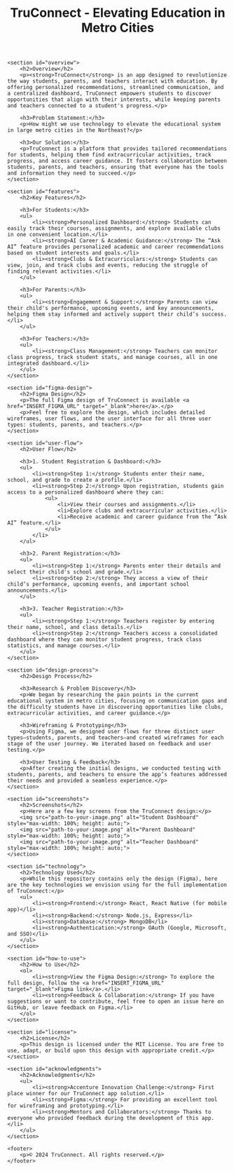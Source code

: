 <!DOCTYPE html>
<html lang="en">
<head>
    <meta charset="UTF-8">
    <meta name="viewport" content="width=device-width, initial-scale=1.0">
    <title>TruConnect - Elevating Education in Metro Cities</title>
    <link rel="stylesheet" href="styles.css"> <!-- You can link your custom CSS here -->
</head>
<body>
    <header>
        <h1>TruConnect - Elevating Education in Metro Cities</h1>
    </header>

    <section id="overview">
        <h2>Overview</h2>
        <p><strong>TruConnect</strong> is an app designed to revolutionize the way students, parents, and teachers interact with education. By offering personalized recommendations, streamlined communication, and a centralized dashboard, TruConnect empowers students to discover opportunities that align with their interests, while keeping parents and teachers connected to a student's progress.</p>

        <h3>Problem Statement:</h3>
        <p>How might we use technology to elevate the educational system in large metro cities in the Northeast?</p>

        <h3>Our Solution:</h3>
        <p>TruConnect is a platform that provides tailored recommendations for students, helping them find extracurricular activities, track progress, and access career guidance. It fosters collaboration between students, parents, and teachers, ensuring that everyone has the tools and information they need to succeed.</p>
    </section>

    <section id="features">
        <h2>Key Features</h2>
        
        <h3>For Students:</h3>
        <ul>
            <li><strong>Personalized Dashboard:</strong> Students can easily track their courses, assignments, and explore available clubs in one convenient location.</li>
            <li><strong>AI Career & Academic Guidance:</strong> The “Ask AI” feature provides personalized academic and career recommendations based on student interests and goals.</li>
            <li><strong>Clubs & Extracurriculars:</strong> Students can view, join, and track clubs and events, reducing the struggle of finding relevant activities.</li>
        </ul>

        <h3>For Parents:</h3>
        <ul>
            <li><strong>Engagement & Support:</strong> Parents can view their child's performance, upcoming events, and key announcements, helping them stay informed and actively support their child’s success.</li>
        </ul>

        <h3>For Teachers:</h3>
        <ul>
            <li><strong>Class Management:</strong> Teachers can monitor class progress, track student stats, and manage courses, all in one integrated dashboard.</li>
        </ul>
    </section>

    <section id="figma-design">
        <h2>Figma Design</h2>
        <p>The full Figma design of TruConnect is available <a href="INSERT_FIGMA_URL" target="_blank">here</a>.</p>
        <p>Feel free to explore the design, which includes detailed wireframes, user flows, and the user interface for all three user types: students, parents, and teachers.</p>
    </section>

    <section id="user-flow">
        <h2>User Flow</h2>

        <h3>1. Student Registration & Dashboard:</h3>
        <ul>
            <li><strong>Step 1:</strong> Students enter their name, school, and grade to create a profile.</li>
            <li><strong>Step 2:</strong> Upon registration, students gain access to a personalized dashboard where they can:
                <ul>
                    <li>View their courses and assignments.</li>
                    <li>Explore clubs and extracurricular activities.</li>
                    <li>Receive academic and career guidance from the “Ask AI” feature.</li>
                </ul>
            </li>
        </ul>

        <h3>2. Parent Registration:</h3>
        <ul>
            <li><strong>Step 1:</strong> Parents enter their details and select their child's school and grade.</li>
            <li><strong>Step 2:</strong> They access a view of their child’s performance, upcoming events, and important school announcements.</li>
        </ul>

        <h3>3. Teacher Registration:</h3>
        <ul>
            <li><strong>Step 1:</strong> Teachers register by entering their name, school, and class details.</li>
            <li><strong>Step 2:</strong> Teachers access a consolidated dashboard where they can monitor student progress, track class statistics, and manage courses.</li>
        </ul>
    </section>

    <section id="design-process">
        <h2>Design Process</h2>

        <h3>Research & Problem Discovery</h3>
        <p>We began by researching the pain points in the current educational system in metro cities, focusing on communication gaps and the difficulty students have in discovering opportunities like clubs, extracurricular activities, and career guidance.</p>

        <h3>Wireframing & Prototyping</h3>
        <p>Using Figma, we designed user flows for three distinct user types—students, parents, and teachers—and created wireframes for each stage of the user journey. We iterated based on feedback and user testing.</p>

        <h3>User Testing & Feedback</h3>
        <p>After creating the initial designs, we conducted testing with students, parents, and teachers to ensure the app’s features addressed their needs and provided a seamless experience.</p>
    </section>

    <section id="screenshots">
        <h2>Screenshots</h2>
        <p>Here are a few key screens from the TruConnect design:</p>
        <img src="path-to-your-image.png" alt="Student Dashboard" style="max-width: 100%; height: auto;">
        <img src="path-to-your-image.png" alt="Parent Dashboard" style="max-width: 100%; height: auto;">
        <img src="path-to-your-image.png" alt="Teacher Dashboard" style="max-width: 100%; height: auto;">
    </section>

    <section id="technology">
        <h2>Technology Used</h2>
        <p>While this repository contains only the design (Figma), here are the key technologies we envision using for the full implementation of TruConnect:</p>
        <ul>
            <li><strong>Frontend:</strong> React, React Native (for mobile app)</li>
            <li><strong>Backend:</strong> Node.js, Express</li>
            <li><strong>Database:</strong> MongoDB</li>
            <li><strong>Authentication:</strong> OAuth (Google, Microsoft, and SSO)</li>
        </ul>
    </section>

    <section id="how-to-use">
        <h2>How to Use</h2>
        <ol>
            <li><strong>View the Figma Design:</strong> To explore the full design, follow the <a href="INSERT_FIGMA_URL" target="_blank">Figma link</a>.</li>
            <li><strong>Feedback & Collaboration:</strong> If you have suggestions or want to contribute, feel free to open an issue here on GitHub, or leave feedback on Figma.</li>
        </ol>
    </section>

    <section id="license">
        <h2>License</h2>
        <p>This design is licensed under the MIT License. You are free to use, adapt, or build upon this design with appropriate credit.</p>
    </section>

    <section id="acknowledgments">
        <h2>Acknowledgments</h2>
        <ul>
            <li><strong>Accenture Innovation Challenge:</strong> First place winner for our TruConnect app solution.</li>
            <li><strong>Figma:</strong> For providing an excellent tool for wireframing and prototyping.</li>
            <li><strong>Mentors and Collaborators:</strong> Thanks to everyone who provided feedback during the development of this app.</li>
        </ul>
    </section>

    <footer>
        <p>© 2024 TruConnect. All rights reserved.</p>
    </footer>
</body>
</html>
